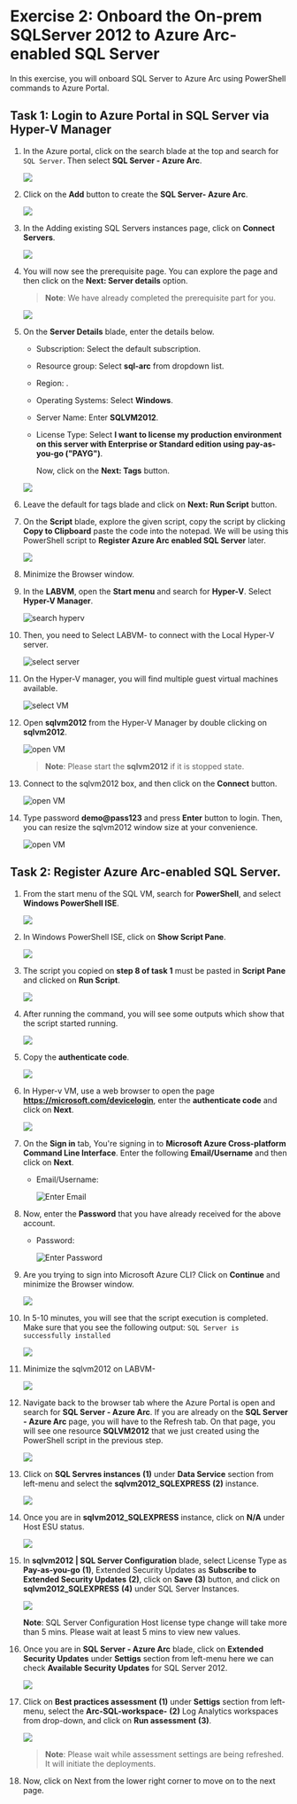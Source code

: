 # Exercise 2: Onboard the On-prem SQLServer 2012 to Azure Arc-enabled SQL Server 
 
In this exercise, you will onboard SQL Server to Azure Arc using PowerShell commands to Azure Portal. 
 
## Task 1: Login to Azure Portal in SQL Server via Hyper-V Manager 

1. In the Azure portal, click on the search blade at the top and search for ```SQL Server```. Then select **SQL Server - Azure Arc**. 
  
   ![](media/EX1-Task1-Step2.png) 
    
1. Click on the **Add** button to create the **SQL Server- Azure Arc**.  
  
   ![](media/az-arcv-m.png) 
    
1. In the Adding existing SQL Servers instances page, click on **Connect Servers**. 
 
   ![](media/EX1-Task1-Step4.png) 
    
1. You will now see the prerequisite page. You can explore the page and then click on the **Next: Server details** option. 
     
   > **Note**: We have already completed the prerequisite part for you.  
     
   ![](media/EX1-Task1-Step5.png) 
    
1. On the **Server Details** blade, enter the details below. 
  
   - Subscription: Select the default subscription.
   - Resource group: Select **sql-arc** from dropdown list. 
   - Region: **<inject key="Region" enableCopy="false"/>**. 
   - Operating Systems: Select **Windows**. 
   - Server Name: Enter **SQLVM2012**.
   - License Type: Select **I want to license my production environment on this server with Enterprise or Standard edition using pay-as-you-go ("PAYG")**. 
 
     Now, click on the **Next: Tags** button. 
    
   ![](media/azure-arc-2012.png) 
    
1. Leave the default for tags blade and click on **Next: Run Script** button. 
  
1. On the **Script** blade, explore the given script, copy the script by clicking **Copy to Clipboard** paste the code into the notepad. We will be using this PowerShell script to **Register Azure Arc enabled SQL Server** later.  
       
      ![](media/EX1-Task1-Step8n.png) 

1. Minimize the Browser window.  

1. In the **LABVM**, open the **Start menu** and search for **Hyper-V**. Select **Hyper-V Manager**. 
 
      ![](media/EX1-T1-S1.png "search hyperv") 
 
1. Then, you need to Select LABVM-<inject key="Deployment ID" enableCopy="false"/> to connect with the Local Hyper-V server. 
 
      ![](media/EX1-T1-S2.png "select server") 
 
1. On the Hyper-V manager, you will find multiple guest virtual machines available. 
 
      ![](media/number-of-hyper-v.png "select VM") 
       
1. Open **sqlvm2012** from the Hyper-V Manager by double clicking on **sqlvm2012**. 
 
      ![](media/sql-vm-12.png "open VM")  

   >**Note**: Please start the **sqlvm2012** if it is stopped state.
 
1. Connect to the sqlvm2012 box, and then click on the **Connect** button. 
 
      ![](media/sqlvm12-connect.png "open VM") 
 
1. Type password **demo@pass123** and press **Enter** button to login. Then, you can resize the sqlvm2012 window size at your convenience. 
 
      ![](media/EX1-T1-S6.png "open VM")

## Task 2: Register Azure Arc-enabled SQL Server. 
  
1. From the start menu of the SQL VM, search for **PowerShell**, and select **Windows PowerShell ISE**. 
  
   ![](media/Ex1-Task2-Step2.png) 
   
1. In Windows PowerShell ISE, click on **Show Script Pane**. 
  
    ![](media/Ex1-Task2-Step3.png)        
 
1. The script you copied on **step 8 of task 1** must be pasted in **Script Pane** and clicked on **Run Script**. 
 
    ![](media/Ex1-Task2-Step4.png)  
      
1. After running the command, you will see some outputs which show that the script started running. 
   
    ![](media/Ex1-Task2-Step5.png) 
 
1. Copy the **authenticate code**. 
 
    ![](media/Ex1-Task2-Step6.png) 
 
1. In Hyper-v VM, use a web browser to open the page **https://microsoft.com/devicelogin**, enter the **authenticate code** and click on **Next**.  
 
    ![](media/Ex1-Task2-Step7.png) 
  
1. On the **Sign in** tab, You're signing in to **Microsoft Azure Cross-platform Command Line Interface**‭. Enter the following **Email/Username** and then click on **Next**.  
   * Email/Username: <inject key="AzureAdUserEmail"></inject>
   
       ![](media/sqlarclogin.png "Enter Email")
    
1. Now, enter the **Password** that you have already received for the above account. 
      
   * Password: <inject key="AzureAdUserPassword"></inject> 

      ![](media/sqlarcpassword.png "Enter Password")
      
1. Are you trying to sign into Microsoft Azure CLI? Click on **Continue** and minimize the Browser window. 
 
    ![](media/Ex1-Task2-Step9.png) 
 
1. In 5-10 minutes, you will see that the script execution is completed. Make sure that you see the following output: ```SQL Server is successfully installed``` 
 
    ![](media/Ex1-Task2-Step10.png) 

1. Minimize the sqlvm2012 on LABVM-<inject key="Deployment ID" enableCopy="false"/>    

    ![](media/min-sqlvm2012.png)

1. Navigate back to the browser tab where the Azure Portal is open and search for **SQL Server - Azure Arc**. If you are already on the **SQL Server - Azure Arc** page, you will have to the Refresh tab. On that page, you will see one resource **SQLVM2012** that we just created using the PowerShell script in the previous step. 
 
    ![](media/arc-sqlvm2012.png) 
   
1. Click on **SQL Servres instances** **(1)** under **Data Service** section from left-menu and select the **sqlvm2012_SQLEXPRESS** **(2)** instance. 

   ![](media/sql-vm-12-sql.png)

1. Once you are in **sqlvm2012_SQLEXPRESS** instance, click on **N/A** under Host ESU status. 
 
    ![](media/Host-ESU-status.png)    

1. In **sqlvm2012 | SQL Server Configuration** blade, select License Type as **Pay-as-you-go** **(1)**, Extended Security Updates as **Subscribe to Extended Security Updates** **(2)**, click on **Save** **(3)** button, and click on **sqlvm2012_SQLEXPRESS** **(4)** under SQL Server Instances.

    ![](media/sql-server-configration.png)

      **Note**: SQL Server Configuration Host license type change will take more than 5 mins. Please wait at least 5 mins to view new values.

1. Once you are in **SQL Server - Azure Arc** blade, click on **Extended Security Updates** under **Settigs** section from left-menu here we can check **Available Security Updates** for SQL Server 2012.

    ![](media/Available-Security-Updates.png)

1. Click on **Best practices assessment** **(1)** under **Settigs** section from left-menu, select the **Arc-SQL-workspace-<inject key="Deployment ID" enableCopy="false"/>** **(2)** Log Analytics workspaces from drop-down, and click on **Run assessment**  **(3)**.
   
    ![](media/Best-practices-assessment.png)

   > **Note**: Please wait while assessment settings are being refreshed. It will initiate the deployments.   

1. Now, click on Next from the lower right corner to move on to the next page.      
